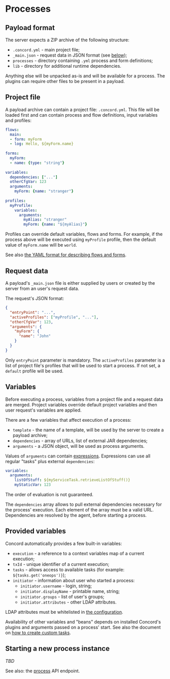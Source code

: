 # Processes

## Payload format

The server expects a ZIP archive of the following structure:
- `.concord.yml` - main project file;
- `_main.json` - request data in JSON format (see [below](#request-data));
- `processes` - directory containing `.yml` process and form definitions;
- `lib` - directory for additional runtime dependencies.

Anything else will be unpacked as-is and will be available for a process.
The plugins can require other files to be present in a payload.

## Project file

A payload archive can contain a project file: `.concord.yml`.
This file will be loaded first and can contain process and flow definitions,
input variables and profiles:

```yaml
flows:
  main:
  - form: myForm
  - log: Hello, ${myForm.name}
  
forms:
  myForm:
  - name: {type: "string"}
  
variables:
  dependencies: ["..."]
  otherCfgVar: 123
  arguments:
    myForm: {name: "stranger"}
    
profiles:
  myProfile:
    variables:
      arguments:
        myAlias: "stranger"
        myForm: {name: "${myAlias}"}
```

Profiles can override default variables, flows and forms. For example, if the
process above will be executed using `myProfile` profile, then the default
value of `myForm.name` will be `world`.

See also [the YAML format for describing flows and forms](./yaml.md).

## Request data

A payload's `_main.json` file is either supplied by users or created by the
server from an user's request data.

The request's JSON format:
```json
{
  "entryPoint": "...",
  "activeProfiles": ["myProfile", "..."],
  "otherCfgVar": 123,
  "arguments": {
    "myForm": {
      "name": "John"
    }
  }
}
```

Only `entryPoint` parameter is mandatory. The `activeProfiles` parameter is a
list of project file's profiles that will be used to start a process. If not
set, a `default` profile will be used.

## Variables

Before executing a process, variables from a project file and a request data
are merged. Project variables override default project variables and then
user request's variables are applied.

There are a few variables that affect execution of a process:
- `template` - the name of a template, will be used by the server to create a
payload archive;
- `dependencies` - array of URLs, list of external JAR dependencies;
- `arguments` - a JSON object, will be used as process arguments.

Values of `arguments` can contain [expressions](./yaml.md#expressions).
Expressions can use all regular "tasks" plus external `dependencies`:

```yaml
variables:
  arguments:
    listOfStuff: ${myServiceTask.retrieveListOfStuff()}
    myStaticVar: 123
```

The order of evaluation is not guaranteed.

The `dependencies` array allows to pull external dependencies necessary
for the process' execution. Each element of the array must be a valid URL.
Dependencies are resolved by the agent, before starting a process.

## Provided variables

Concord automatically provides a few built-in variables:
- `execution` - a reference to a context variables map of a current
execution;
- `txId` - unique identifier of a current execution;
- `tasks` - allows access to available tasks (for example:
  `${tasks.get('oneops')}`);
- `initiator` - information about user who started a process:
  - `initiator.username` - login, string;
  - `initiator.displayName` - printable name, string;
  - `initiator.groups` - list of user's groups;
  - `initiator.attributes` - other LDAP attributes.

LDAP attributes must be whitelisted in [the configuration](./configuration.md#ldap).

Availability of other variables and "beans" depends on installed
Concord's plugins and arguments passed on a process' start.
See also the document on
[how to create custom tasks](./extensions.md#tasks).


## Starting a new process instance

*TBD*

See also: the [process](./api/process.md) API endpoint.

